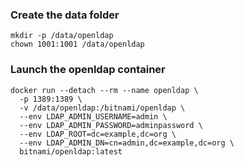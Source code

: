 ### Create the data folder
```
mkdir -p /data/openldap
chown 1001:1001 /data/openldap
```

### Launch the openldap container
```
docker run --detach --rm --name openldap \
  -p 1389:1389 \
  -v /data/openldap:/bitnami/openldap \
  --env LDAP_ADMIN_USERNAME=admin \
  --env LDAP_ADMIN_PASSWORD=adminpassword \
  --env LDAP_ROOT=dc=example,dc=org \
  --env LDAP_ADMIN_DN=cn=admin,dc=example,dc=org \
  bitnami/openldap:latest
```
